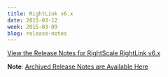 ```yaml
---
title: RightLink v6.x
date: 2015-03-12
week: 2015-03-09
blog: release-notes
---
```


[View the Release Notes for RightScale RightLink v6.x](/release-notes/right-link-6.html)

**Note**: [Archived Release Notes are Available Here](http://support.rightscale.com/18-Release_Notes/RightLink_Release_Notes)
